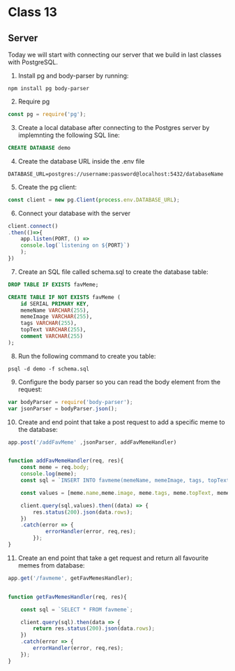 # Class 13


## **Server**
Today we will start with connecting our server that we build in last classes with PostgreSQL.

1. Install pg and body-parser by running:

```
npm install pg body-parser
```

2. Require pg
```javascript
const pg = require('pg');
```
3. Create a local database after connecting to the Postgres server by implemnting the following SQL line:

```sql
CREATE DATABASE demo 
```
4. Create the database URL inside the .env file

```
DATABASE_URL=postgres://username:password@localhost:5432/databaseName 
```

5. Create the pg client:

```javascript
const client = new pg.Client(process.env.DATABASE_URL);
```

6. Connect your database with the server

```javascript
client.connect()
.then(()=>{
    app.listen(PORT, () =>
    console.log(`listening on ${PORT}`)
    );
})
```

7. Create an SQL file called schema.sql to create the database table:

```sql
DROP TABLE IF EXISTS favMeme;

CREATE TABLE IF NOT EXISTS favMeme (
    id SERIAL PRIMARY KEY,
    memeName VARCHAR(255),
    memeImage VARCHAR(255),
    tags VARCHAR(255),
    topText VARCHAR(255),
    comment VARCHAR(255)
);
```

8. Run the following command to create you table:

```
psql -d demo -f schema.sql
```

9. Configure the body parser so you can read the body element from the request:

```javascript
var bodyParser = require('body-parser');
var jsonParser = bodyParser.json();

```

10. Create and end point that take a post request to add a specific meme to the database:

```javascript
app.post('/addFavMeme' ,jsonParser, addFavMemeHandler)


function addFavMemeHandler(req, res){
    const meme = req.body;
    console.log(meme);
    const sql = `INSERT INTO favmeme(memeName, memeImage, tags, topText, comment) VALUES($1, $2, $3, $4, $5) RETURNING *;`

    const values = [meme.name,meme.image, meme.tags, meme.topText, meme.comment];

    client.query(sql,values).then((data) => {
        res.status(200).json(data.rows);
    })
    .catch(error => {
            errorHandler(error, req,res);
        });
}
```

11. Create an end point that take a get request and return all favourite memes from database:

```javascript
app.get('/favmeme', getFavMemesHandler);


function getFavMemesHandler(req, res){

    const sql = `SELECT * FROM favmeme`;

    client.query(sql).then(data => {
        return res.status(200).json(data.rows);
    })
    .catch(error => {
        errorHandler(error, req,res);
    });
}
```
